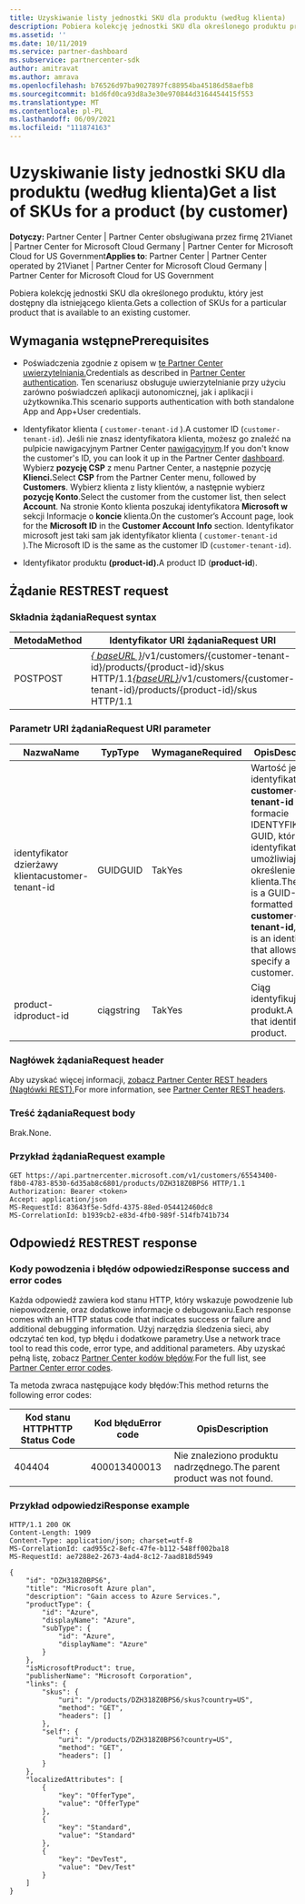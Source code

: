 ```yaml
---
title: Uzyskiwanie listy jednostki SKU dla produktu (według klienta)
description: Pobiera kolekcję jednostki SKU dla określonego produktu przez klienta.
ms.assetid: ''
ms.date: 10/11/2019
ms.service: partner-dashboard
ms.subservice: partnercenter-sdk
author: amitravat
ms.author: amrava
ms.openlocfilehash: b76526d97ba9027897fc88954ba45186d58aefb8
ms.sourcegitcommit: b1d6fd0ca93d8a3e30e970844d3164454415f553
ms.translationtype: MT
ms.contentlocale: pl-PL
ms.lasthandoff: 06/09/2021
ms.locfileid: "111874163"
---
```

# <a name="get-a-list-of-skus-for-a-product-by-customer"></a><span data-ttu-id="ad130-103">Uzyskiwanie listy jednostki SKU dla produktu (według klienta)</span><span class="sxs-lookup"><span data-stu-id="ad130-103">Get a list of SKUs for a product (by customer)</span></span>

<span data-ttu-id="ad130-104">**Dotyczy:** Partner Center | Partner Center obsługiwana przez firmę 21Vianet | Partner Center for Microsoft Cloud Germany | Partner Center for Microsoft Cloud for US Government</span><span class="sxs-lookup"><span data-stu-id="ad130-104">**Applies to**: Partner Center | Partner Center operated by 21Vianet | Partner Center for Microsoft Cloud Germany | Partner Center for Microsoft Cloud for US Government</span></span>

<span data-ttu-id="ad130-105">Pobiera kolekcję jednostki SKU dla określonego produktu, który jest dostępny dla istniejącego klienta.</span><span class="sxs-lookup"><span data-stu-id="ad130-105">Gets a collection of SKUs for a particular product that is available to an existing customer.</span></span>

## <a name="prerequisites"></a><span data-ttu-id="ad130-106">Wymagania wstępne</span><span class="sxs-lookup"><span data-stu-id="ad130-106">Prerequisites</span></span>

- <span data-ttu-id="ad130-107">Poświadczenia zgodnie z opisem w [te Partner Center uwierzytelniania.](partner-center-authentication.md)</span><span class="sxs-lookup"><span data-stu-id="ad130-107">Credentials as described in [Partner Center authentication](partner-center-authentication.md).</span></span> <span data-ttu-id="ad130-108">Ten scenariusz obsługuje uwierzytelnianie przy użyciu zarówno poświadczeń aplikacji autonomicznej, jak i aplikacji i użytkownika.</span><span class="sxs-lookup"><span data-stu-id="ad130-108">This scenario supports authentication with both standalone App and App+User credentials.</span></span>

- <span data-ttu-id="ad130-109">Identyfikator klienta ( `customer-tenant-id` ).</span><span class="sxs-lookup"><span data-stu-id="ad130-109">A customer ID (`customer-tenant-id`).</span></span> <span data-ttu-id="ad130-110">Jeśli nie znasz identyfikatora klienta, możesz go znaleźć na pulpicie nawigacyjnym Partner Center [nawigacyjnym](https://partner.microsoft.com/dashboard).</span><span class="sxs-lookup"><span data-stu-id="ad130-110">If you don't know the customer's ID, you can look it up in the Partner Center [dashboard](https://partner.microsoft.com/dashboard).</span></span> <span data-ttu-id="ad130-111">Wybierz **pozycję CSP** z menu Partner Center, a następnie pozycję **Klienci.**</span><span class="sxs-lookup"><span data-stu-id="ad130-111">Select **CSP** from the Partner Center menu, followed by **Customers**.</span></span> <span data-ttu-id="ad130-112">Wybierz klienta z listy klientów, a następnie wybierz **pozycję Konto**.</span><span class="sxs-lookup"><span data-stu-id="ad130-112">Select the customer from the customer list, then select **Account**.</span></span> <span data-ttu-id="ad130-113">Na stronie Konto klienta poszukaj identyfikatora **Microsoft w** sekcji Informacje o **koncie** klienta.</span><span class="sxs-lookup"><span data-stu-id="ad130-113">On the customer’s Account page, look for the **Microsoft ID** in the **Customer Account Info** section.</span></span> <span data-ttu-id="ad130-114">Identyfikator microsoft jest taki sam jak identyfikator klienta ( `customer-tenant-id` ).</span><span class="sxs-lookup"><span data-stu-id="ad130-114">The Microsoft ID is the same as the customer ID  (`customer-tenant-id`).</span></span>

- <span data-ttu-id="ad130-115">Identyfikator produktu **(product-id).**</span><span class="sxs-lookup"><span data-stu-id="ad130-115">A product ID (**product-id**).</span></span>

## <a name="rest-request"></a><span data-ttu-id="ad130-116">Żądanie REST</span><span class="sxs-lookup"><span data-stu-id="ad130-116">REST request</span></span>

### <a name="request-syntax"></a><span data-ttu-id="ad130-117">Składnia żądania</span><span class="sxs-lookup"><span data-stu-id="ad130-117">Request syntax</span></span>

| <span data-ttu-id="ad130-118">Metoda</span><span class="sxs-lookup"><span data-stu-id="ad130-118">Method</span></span> | <span data-ttu-id="ad130-119">Identyfikator URI żądania</span><span class="sxs-lookup"><span data-stu-id="ad130-119">Request URI</span></span>                                                                                                        |
|--------|--------------------------------------------------------------------------------------------------------------------|
| <span data-ttu-id="ad130-120">POST</span><span class="sxs-lookup"><span data-stu-id="ad130-120">POST</span></span>   | <span data-ttu-id="ad130-121">[*\{ baseURL \}*](partner-center-rest-urls.md)/v1/customers/{customer-tenant-id}/products/{product-id}/skus HTTP/1.1</span><span class="sxs-lookup"><span data-stu-id="ad130-121">[*\{baseURL\}*](partner-center-rest-urls.md)/v1/customers/{customer-tenant-id}/products/{product-id}/skus HTTP/1.1</span></span> |

### <a name="request-uri-parameter"></a><span data-ttu-id="ad130-122">Parametr URI żądania</span><span class="sxs-lookup"><span data-stu-id="ad130-122">Request URI parameter</span></span>

| <span data-ttu-id="ad130-123">Nazwa</span><span class="sxs-lookup"><span data-stu-id="ad130-123">Name</span></span>               | <span data-ttu-id="ad130-124">Typ</span><span class="sxs-lookup"><span data-stu-id="ad130-124">Type</span></span> | <span data-ttu-id="ad130-125">Wymagane</span><span class="sxs-lookup"><span data-stu-id="ad130-125">Required</span></span> | <span data-ttu-id="ad130-126">Opis</span><span class="sxs-lookup"><span data-stu-id="ad130-126">Description</span></span>                                                                                 |
|--------------------|------|----------|---------------------------------------------------------------------------------------------|
| <span data-ttu-id="ad130-127">identyfikator dzierżawy klienta</span><span class="sxs-lookup"><span data-stu-id="ad130-127">customer-tenant-id</span></span> | <span data-ttu-id="ad130-128">GUID</span><span class="sxs-lookup"><span data-stu-id="ad130-128">GUID</span></span> | <span data-ttu-id="ad130-129">Tak</span><span class="sxs-lookup"><span data-stu-id="ad130-129">Yes</span></span> | <span data-ttu-id="ad130-130">Wartość jest identyfikatorem **customer-tenant-id** w formacie IDENTYFIKATORA GUID, który jest identyfikatorem umożliwiającym określenie klienta.</span><span class="sxs-lookup"><span data-stu-id="ad130-130">The value is a GUID-formatted **customer-tenant-id**, which is an identifier that allows you to specify a customer.</span></span> |
| <span data-ttu-id="ad130-131">product-id</span><span class="sxs-lookup"><span data-stu-id="ad130-131">product-id</span></span> | <span data-ttu-id="ad130-132">ciąg</span><span class="sxs-lookup"><span data-stu-id="ad130-132">string</span></span> | <span data-ttu-id="ad130-133">Tak</span><span class="sxs-lookup"><span data-stu-id="ad130-133">Yes</span></span> | <span data-ttu-id="ad130-134">Ciąg identyfikujący produkt.</span><span class="sxs-lookup"><span data-stu-id="ad130-134">A string that identifies the product.</span></span> |

### <a name="request-header"></a><span data-ttu-id="ad130-135">Nagłówek żądania</span><span class="sxs-lookup"><span data-stu-id="ad130-135">Request header</span></span>

<span data-ttu-id="ad130-136">Aby uzyskać więcej informacji, [zobacz Partner Center REST headers (Nagłówki REST).](headers.md)</span><span class="sxs-lookup"><span data-stu-id="ad130-136">For more information, see [Partner Center REST headers](headers.md).</span></span>

### <a name="request-body"></a><span data-ttu-id="ad130-137">Treść żądania</span><span class="sxs-lookup"><span data-stu-id="ad130-137">Request body</span></span>

<span data-ttu-id="ad130-138">Brak.</span><span class="sxs-lookup"><span data-stu-id="ad130-138">None.</span></span>

### <a name="request-example"></a><span data-ttu-id="ad130-139">Przykład żądania</span><span class="sxs-lookup"><span data-stu-id="ad130-139">Request example</span></span>

```http
GET https://api.partnercenter.microsoft.com/v1/customers/65543400-f8b0-4783-8530-6d35ab8c6801/products/DZH318Z0BPS6 HTTP/1.1
Authorization: Bearer <token>
Accept: application/json
MS-RequestId: 83643f5e-5dfd-4375-88ed-054412460dc8
MS-CorrelationId: b1939cb2-e83d-4fb0-989f-514fb741b734
```

## <a name="rest-response"></a><span data-ttu-id="ad130-140">Odpowiedź REST</span><span class="sxs-lookup"><span data-stu-id="ad130-140">REST response</span></span>

### <a name="response-success-and-error-codes"></a><span data-ttu-id="ad130-141">Kody powodzenia i błędów odpowiedzi</span><span class="sxs-lookup"><span data-stu-id="ad130-141">Response success and error codes</span></span>

<span data-ttu-id="ad130-142">Każda odpowiedź zawiera kod stanu HTTP, który wskazuje powodzenie lub niepowodzenie, oraz dodatkowe informacje o debugowaniu.</span><span class="sxs-lookup"><span data-stu-id="ad130-142">Each response comes with an HTTP status code that indicates success or failure and additional debugging information.</span></span> <span data-ttu-id="ad130-143">Użyj narzędzia śledzenia sieci, aby odczytać ten kod, typ błędu i dodatkowe parametry.</span><span class="sxs-lookup"><span data-stu-id="ad130-143">Use a network trace tool to read this code, error type, and additional parameters.</span></span> <span data-ttu-id="ad130-144">Aby uzyskać pełną listę, zobacz [Partner Center kodów błędów](error-codes.md).</span><span class="sxs-lookup"><span data-stu-id="ad130-144">For the full list, see [Partner Center error codes](error-codes.md).</span></span>

<span data-ttu-id="ad130-145">Ta metoda zwraca następujące kody błędów:</span><span class="sxs-lookup"><span data-stu-id="ad130-145">This method returns the following error codes:</span></span>

| <span data-ttu-id="ad130-146">Kod stanu HTTP</span><span class="sxs-lookup"><span data-stu-id="ad130-146">HTTP Status Code</span></span> | <span data-ttu-id="ad130-147">Kod błędu</span><span class="sxs-lookup"><span data-stu-id="ad130-147">Error code</span></span> | <span data-ttu-id="ad130-148">Opis</span><span class="sxs-lookup"><span data-stu-id="ad130-148">Description</span></span> |
|------------------|------------|-------------|
| <span data-ttu-id="ad130-149">404</span><span class="sxs-lookup"><span data-stu-id="ad130-149">404</span></span> | <span data-ttu-id="ad130-150">400013</span><span class="sxs-lookup"><span data-stu-id="ad130-150">400013</span></span> | <span data-ttu-id="ad130-151">Nie znaleziono produktu nadrzędnego.</span><span class="sxs-lookup"><span data-stu-id="ad130-151">The parent product was not found.</span></span> |

### <a name="response-example"></a><span data-ttu-id="ad130-152">Przykład odpowiedzi</span><span class="sxs-lookup"><span data-stu-id="ad130-152">Response example</span></span>

```http
HTTP/1.1 200 OK
Content-Length: 1909
Content-Type: application/json; charset=utf-8
MS-CorrelationId: cad955c2-8efc-47fe-b112-548ff002ba18
MS-RequestId: ae7288e2-2673-4ad4-8c12-7aad818d5949

{
    "id": "DZH318Z0BPS6",
    "title": "Microsoft Azure plan",
    "description": "Gain access to Azure Services.",
    "productType": {
        "id": "Azure",
        "displayName": "Azure",
        "subType": {
            "id": "Azure",
            "displayName": "Azure"
        }
    },
    "isMicrosoftProduct": true,
    "publisherName": "Microsoft Corporation",
    "links": {
        "skus": {
            "uri": "/products/DZH318Z0BPS6/skus?country=US",
            "method": "GET",
            "headers": []
        },
        "self": {
            "uri": "/products/DZH318Z0BPS6?country=US",
            "method": "GET",
            "headers": []
        }
    },
    "localizedAttributes": [
        {
            "key": "OfferType",
            "value": "OfferType"
        },
        {
            "key": "Standard",
            "value": "Standard"
        },
        {
            "key": "DevTest",
            "value": "Dev/Test"
        }
    ]
}
```

